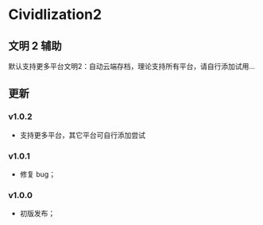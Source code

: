 # Cividlization2

## 文明 2 辅助

默认支持更多平台文明2：自动云端存档，理论支持所有平台，请自行添加试用...

## 更新

### v1.0.2

-   支持更多平台，其它平台可自行添加尝试

### v1.0.1

-   修复 bug；

### v1.0.0

-   初版发布；
